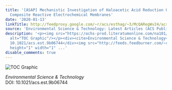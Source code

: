 ```yaml
---
title: '[ASAP] Mechanistic Investigation of Haloacetic Acid Reduction Using Carbon-Ti<sub>4</sub>O<sub>7</sub>
  Composite Reactive Electrochemical Membranes'
date: '2020-01-13'
linkTitle: http://feedproxy.google.com/~r/acs/esthag/~3/McQARegWv24/acs.est.9b06744
source: 'Environmental Science & Technology: Latest Articles (ACS Publications)'
description: '<p><img src="https://achs-prod.literatumonline.com/na101/home/literatum/publisher/achs/journals/content/esthag/0/esthag.ahead-of-print/acs.est.9b06744/20200110/images/medium/es9b06744_0004.gif"
  alt="TOC Graphic"/></p><div><cite>Environmental Science & Technology</cite></div><div>DOI:
  10.1021/acs.est.9b06744</div><img src="http://feeds.feedburner.com/~r/acs/esthag/~4/McQARegWv24"
  height="1" width="1" ...'
disable_comments: true
---
```

<p><img src="https://achs-prod.literatumonline.com/na101/home/literatum/publisher/achs/journals/content/esthag/0/esthag.ahead-of-print/acs.est.9b06744/20200110/images/medium/es9b06744_0004.gif" alt="TOC Graphic"/></p><div><cite>Environmental Science & Technology</cite></div><div>DOI: 10.1021/acs.est.9b06744</div><img src="http://feeds.feedburner.com/~r/acs/esthag/~4/McQARegWv24" height="1" width="1" ...